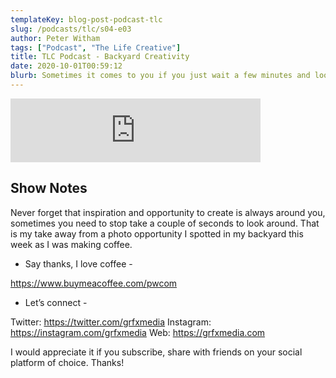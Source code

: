 ```yaml
---
templateKey: blog-post-podcast-tlc
slug: /podcasts/tlc/s04-e03
author: Peter Witham
tags: ["Podcast", "The Life Creative"]
title: TLC Podcast - Backyard Creativity
date: 2020-10-01T00:59:12
blurb: Sometimes it comes to you if you just wait a few minutes and look around. Thoughts on creative moments of inspiration anywhere.
---
```


<iframe src="https://anchor.fm/peter-witham/embed/episodes/Thoughts-on-backyard-creativity-ekcnk0" height="102px" width="400px" frameborder="0" scrolling="no"></iframe>

## Show Notes
Never forget that inspiration and opportunity to create is always around you, sometimes you need to stop take a couple of seconds to look around. That is my take away from a photo opportunity I spotted in my backyard this week as I was making coffee.

- Say thanks, I love coffee -

https://www.buymeacoffee.com/pwcom

- Let’s connect -

Twitter: https://twitter.com/grfxmedia
Instagram: https://instagram.com/grfxmedia
Web: https://grfxmedia.com

I would appreciate it if you subscribe, share with friends on your social platform of choice. Thanks!